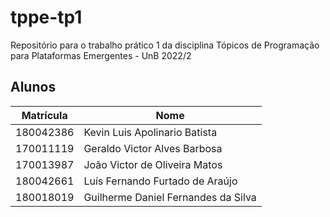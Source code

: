 # tppe-tp1

Repositório para o trabalho prático 1 da disciplina Tópicos de Programação para Plataformas Emergentes - UnB 2022/2

## Alunos

| Matrícula | Nome                          |
| --------- | ----------------------------- |
| 180042386 | Kevin Luis Apolinario Batista |
| 170011119 | Geraldo Victor Alves Barbosa  |
| 170013987 | João Victor de Oliveira Matos |
| 180042661 | Luís Fernando Furtado de Araújo |
| 180018019 | Guilherme Daniel Fernandes da Silva |
